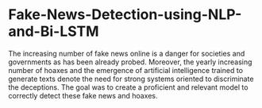 # Fake-News-Detection-using-NLP-and-Bi-LSTM
The increasing number of fake news online is a danger for societies and governments as has been already probed. Moreover, the yearly increasing number of hoaxes and the emergence of artificial intelligence trained to generate texts denote the need for strong systems oriented to discriminate the deceptions. The goal was to create a proficient and relevant model to correctly detect these fake news and hoaxes.
